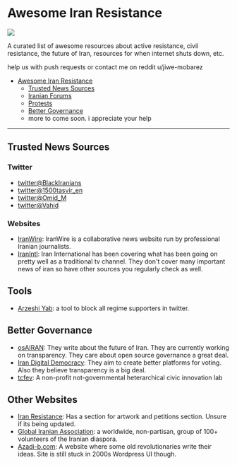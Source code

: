 # Awesome Iran Resistance

<img src="https://github.com/Jiwe-Mobarez/Better-Democracy/blob/main/Assets/Images/General/ZanZendegiAzadi.png?raw=true">

A curated list of awesome resources about active resistance, civil resistance, the future of Iran, resources for when internet shuts down, etc.

help us with push requests or contact me on reddit u/jiwe-mobarez

- [Awesome Iran Resistance](#awesome-iran-resistance)
    - [Trusted News Sources](#trusted-news-sources)
    - [Iranian Forums](#iranian-forums)
    - [Protests](#protests)
    - [Better Governance](#better-governance)
    - more to come soon. i appreciate your help

----

## Trusted News Sources

### Twitter

* [twitter@BlackIranians](https://twitter.com/BlackIranians)
* [twitter@1500tasvir_en](https://twitter.com/1500tasvir_en)
* [twitter@Omid_M](https://twitter.com/Omid_M)
* [twitter@Vahid](https://twitter.com/Vahid)

### Websites
* [IranWire](https://iranwire.com/en/): IranWire is a collaborative news website run by professional Iranian journalists.
* [IranIntl](https://www.iranintl.com/en): Iran International has been covering what has been going on pretty well as a traditional tv channel. They don't cover many important news of iran so have other sources you regularly check as well.

## Tools
* [Arzeshi Yab](https://www.arzeshiyab.com/): a tool to block all regime supporters in twitter.
<!-- ## Protests
### First aid guides
### Staying Safe in Protests
### roles
## Future of Iran
### manifestos
### parties
### democracy advocates
### 21 century modern organizations that can help us move forwards
### awesome iranians and civil initiatives
## Iranian Forums
### discord
### reddit
-->

## Better Governance

* [osAIRAN](https://github.com/osAIran): They write about the future of Iran. They are currently working on transparency. They care about open source governance a great deal.
* [Iran Digital Democracy](https://github.com/irandigitaldemocracy): They aim to create better platforms for voting. Also they believe transparency is a big deal.
* [tcfev](https://github.com/tcfev): A non-profit not-governmental heterarchical civic innovation lab


## Other Websites
* [Iran Resistance](https://iranresistance.com/): Has a section for artwork and petitions section. Unsure if its being updated.
* [Global Iranian Association](https://www.globaliranianassociation.com/): a worldwide, non-partisan, group of 100+ volunteers of the Iranian diaspora.
* [Azadi-b.com](https://www.azadi-b.com/): A website where some old revolutionaries write their ideas. Site is still stuck in 2000s Wordpress UI though.
